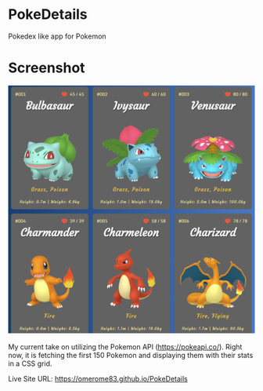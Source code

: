 # PokeDetails
Pokedex like app for Pokemon

# Screenshot
![](./screenshot.png)

My current take on utilizing the Pokemon API (https://pokeapi.co/). Right now, it is fetching the first 150 Pokemon and displaying them with their stats in a CSS grid.

Live Site URL: https://omerome83.github.io/PokeDetails
